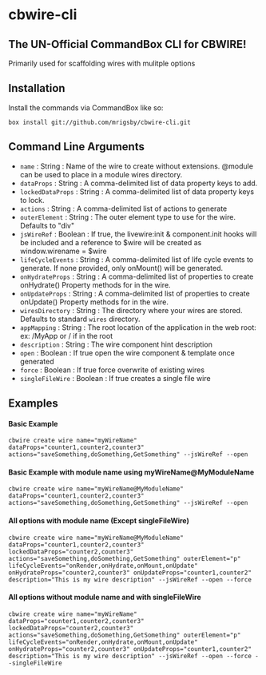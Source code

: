 # cbwire-cli

## The UN-Official CommandBox CLI for CBWIRE!

Primarily used for scaffolding wires with mulitple options

## Installation

Install the commands via CommandBox like so:

`box install git://github.com/mrigsby/cbwire-cli.git`

## Command Line Arguments

- `name` : String : Name of the wire to create without extensions. @module can be used to place in a module wires directory.
- `dataProps` : String : A comma-delimited list of data property keys to add.
- `lockedDataProps` : String : A comma-delimited list of data property keys to lock.
- `actions` : String : A comma-delimited list of actions to generate
- `outerElement` : String : The outer element type to use for the wire. Defaults to "div"
- `jsWireRef` : Boolean : If true, the livewire:init & component.init hooks will be included and a reference to $wire will be created as window.wirename = $wire
- `lifeCycleEvents` : String : A comma-delimited list of life cycle events to generate. If none provided, only onMount() will be generated.
- `onHydrateProps` : String : A comma-delimited list of properties to create onHydrate() Property methods for in the wire.
- `onUpdateProps` : String : A comma-delimited list of properties to create onUpdate() Property methods for in the wire.
- `wiresDirectory` : String : The directory where your wires are stored. Defaults to standard `wires` directory.
- `appMapping` : String : The root location of the application in the web root: ex: /MyApp or / if in the root
- `description` : String : The wire component hint description
- `open` : Boolean : If true open the wire component & template once generated
- `force` : Boolean : If true force overwrite of existing wires
- `singleFileWire` : Boolean : If true creates a single file wire

## Examples

#### Basic Example

`cbwire create wire name="myWireName" dataProps="counter1,counter2,counter3" actions="saveSomething,doSomething,GetSomething" --jsWireRef --open`

#### Basic Example with module name using myWireName@MyModuleName

`cbwire create wire name="myWireName@MyModuleName" dataProps="counter1,counter2,counter3" actions="saveSomething,doSomething,GetSomething" --jsWireRef --open`

#### All options with module name (Except singleFileWire)

`cbwire create wire name="myWireName@MyModuleName" dataProps="counter1,counter2,counter3" lockedDataProps="counter2,counter3" actions="saveSomething,doSomething,GetSomething" outerElement="p" lifeCycleEvents="onRender,onHydrate,onMount,onUpdate" onHydrateProps="counter2,counter3" onUpdateProps="counter1,counter2" description="This is my wire description" --jsWireRef --open --force`

#### All options without module name and with singleFileWire

`cbwire create wire name="myWireName" dataProps="counter1,counter2,counter3" lockedDataProps="counter2,counter3" actions="saveSomething,doSomething,GetSomething" outerElement="p" lifeCycleEvents="onRender,onHydrate,onMount,onUpdate" onHydrateProps="counter2,counter3" onUpdateProps="counter1,counter2" description="This is my wire description" --jsWireRef --open --force --singleFileWire`